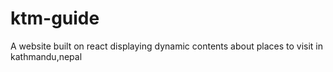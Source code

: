 # ktm-guide
A website built on react displaying dynamic contents about places to visit in kathmandu,nepal
